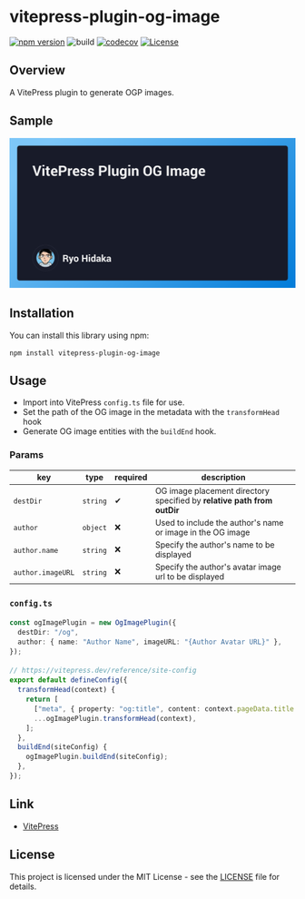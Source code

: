 # vitepress-plugin-og-image

[![npm version](https://badge.fury.io/js/vitepress-plugin-og-image.svg)](https://badge.fury.io/js/vitepress-plugin-og-image)
![build](https://github.com/ryohidaka/vitepress-plugin-og-image/workflows/Build/badge.svg)
[![codecov](https://codecov.io/gh/ryohidaka/vitepress-plugin-og-image/graph/badge.svg?token=49lvkkdhIj)](https://codecov.io/gh/ryohidaka/vitepress-plugin-og-image)
[![License](https://img.shields.io/badge/license-MIT-blue.svg)](https://opensource.org/licenses/MIT)

## Overview

A VitePress plugin to generate OGP images.

## Sample

![Sample](./images/sample.png)

## Installation

You can install this library using npm:

```shell
npm install vitepress-plugin-og-image
```

## Usage

- Import into VitePress `config.ts` file for use.
- Set the path of the OG image in the metadata with the `transformHead` hook
- Generate OG image entities with the `buildEnd` hook.

### Params

| key               | type     | required | description                                                             |
| ----------------- | -------- | -------- | ----------------------------------------------------------------------- |
| `destDir`         | `string` | ✔       | OG image placement directory specified by **relative path from outDir** |
| `author`          | `object` | ❌       | Used to include the author's name or image in the OG image              |
| `author.name`     | `string` | ❌       | Specify the author's name to be displayed                               |
| `author.imageURL` | `string` | ❌       | Specify the author's avatar image url to be displayed                   |

### `config.ts`

```ts
const ogImagePlugin = new OgImagePlugin({
  destDir: "/og",
  author: { name: "Author Name", imageURL: "{Author Avatar URL}" },
});

// https://vitepress.dev/reference/site-config
export default defineConfig({
  transformHead(context) {
    return [
      ["meta", { property: "og:title", content: context.pageData.title }],
      ...ogImagePlugin.transformHead(context),
    ];
  },
  buildEnd(siteConfig) {
    ogImagePlugin.buildEnd(siteConfig);
  },
});
```

## Link

- [VitePress](https://vitepress.dev/)

## License

This project is licensed under the MIT License - see the [LICENSE](LICENSE) file for details.
